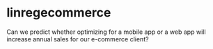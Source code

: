 # linregecommerce
Can we predict whether optimizing for a mobile app or a web app will increase annual sales for our e-commerce client?
